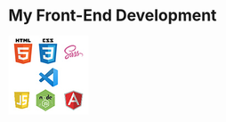 # My Front-End Development
<p>
<img alt="Frontend Development" align="center" src="Icons/Frontend.jpg"/>